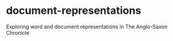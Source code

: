 # document-representations
Exploring word and document representations in The Anglo-Saxon Chronicle
